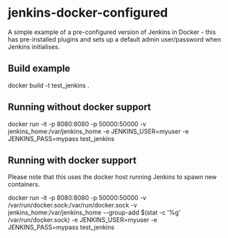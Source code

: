 # jenkins-docker-configured
A simple example of a pre-configured version of Jenkins in Docker - this has pre-installed plugins and sets up a default admin user/password when Jenkins initialises.

## Build example
docker build -t test_jenkins .

## Running without docker support
docker run -it -p 8080:8080 -p 50000:50000 -v jenkins_home:/var/jenkins_home -e JENKINS_USER=myuser -e JENKINS_PASS=mypass test_jenkins

## Running with docker support
Please note that this uses the docker host running Jenkins to spawn new containers.

docker run -it -p 8080:8080 -p 50000:50000 -v /var/run/docker.sock:/var/run/docker.sock -v jenkins_home:/var/jenkins_home --group-add $(stat -c '%g' /var/run/docker.sock) -e JENKINS_USER=myuser -e JENKINS_PASS=mypass test_jenkins

